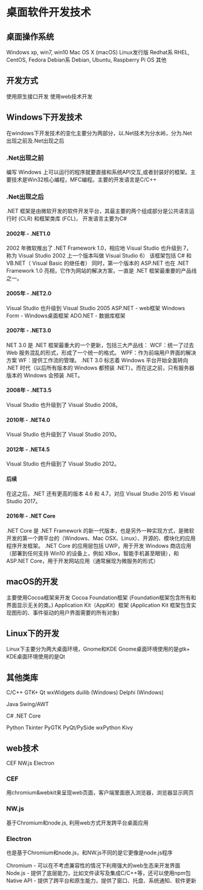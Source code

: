 # 桌面软件开发技术

## 桌面操作系统
Windows
    xp, win7, win10
Mac
    OS X (macOS)
Linux发行版
    Redhat系
        RHEL, CentOS, Fedora
    Debian系
        Debian, Ubuntu, Raspberry Pi OS
    其他

## 开发方式
使用原生接口开发
使用web技术开发


## Windows下开发技术
在windows下开发技术的变化主要分为两部分，以.Net技术为分水岭，分为.Net出现之前及.Net出现之后

### .Net出现之前
编写 Windows 上可以运行的程序就要直接和系统API交互,或者封装好的框架。主要技术是Win32核心编程，MFC编程。主要的开发语言是C/C++

### .Net出现之后
.NET 框架是由微软开发的软件开发平台，其最主要的两个组成部分是公共语言运行时 (CLR) 和框架类库 (FCL)， 开发语言主要为C#

#### 2002年 - .NET1.0
2002 年微软推出了 .NET Framework 1.0，相应地 Visual Studio 也升级到 7，称为 Visual Studio 2002 上一个版本叫做 Visual Studio 6）
该框架包括 C# 和 VB.NET（ Visual Basic 的继任者）
同时，第一个版本的 ASP.NET 也在 .NET Framework 1.0 亮相，它作为网站的解决方案，一直是 .NET 框架最重要的产品线之一。

#### 2005年 - .NET2.0
Visual Studio 也升级到 Visual Studio 2005
ASP.NET         - web框架
Windows Form    - Windows桌面框架
ADO.NET         - 数据库框架

#### 2007年 - .NET3.0
NET 3.0 是 .NET 框架最重大的一个更新，包括三大产品线：
    WCF：统一了过去 Web 服务混乱的形式，形成了一个统一的格式。
    WPF：作为前端用户界面的解决方案
    WF：提供工作流的管理。
.NET 3.0 标志着 Windows 平台开始全面转向 .NET 时代（以后所有版本的 Windows 都预装 .NET）。而在这之前，只有服务器版本的 Windows 会预装 .NET。

#### 2008年 - .NET3.5
Visual Studio 也升级到了 Visual Studio 2008。

#### 2010年 - .NET4.0
Visual Studio 也升级到了 Visual Studio 2010。

#### 2012年 - .NET4.5
Visual Studio 也升级到了 Visual Studio 2012。

#### 后续
在这之后，.NET 还有更高的版本 4.6 和 4.7，对应 Visual Studio 2015 和 Visual Studio 2017。

#### 2016年 - .NET Core
.NET Core 是 .NET Framework 的新一代版本，也是另外一种实现方式，是微软开发的第一个跨平台的（Windows、Mac OSX、Linux）、开源的、模块化的应用程序开发框架。
.NET Core 的应用层包括 UWP，用于开发 Windows 商店应用（部署到任何支持 Win10 的设备上，例如 XBox，智能手机甚至眼镜），和 ASP.NET Core，用于开发网站应用（通常展现为微服务的形式）

## macOS的开发
主要使用Cocoa框架来开发
Cocoa
    Foundation框架 (Foundation框架包含所有和界面显示无关的类。)
    Application Kit（AppKit）框架 (Application Kit 框架包含实现图形的、事件驱动的用户界面需要的所有对象)
	
## Linux下的开发
Linux下主要分为两大桌面环境，Gnome和KDE
Gnome桌面环境使用的是gtk+
KDE桌面环境使用的是Qt

## 其他类库
C/C++
    GTK+
    Qt
    wxWidgets
    duilib (Windows)
    Delphi (Windows)

Java
    Swing/AWT

C#
    .NET Core

Python
    Tkinter
    PyGTK
    PyQt/PySide
    wxPython
    Kivy

## web技术
CEF
NW.js
Electron

### CEF
用chromium&webkit来呈现web页面，客户端里面嵌入浏览器，浏览器显示网页

### NW.js
基于Chromium和node.js, 利用web方式开发跨平台桌面应用

### Electron
也是基于Chromium和node.js，和NW.js不同的是它更像是node.js程序

Chromium   - 可以在不考虑兼容性的情况下利用强大的web生态来开发界面
Node.js    - 提供了底层能力，比如文件读写及集成C/C++等，还可以使用npm包
Native API - 提供了跨平台和原生能力，提供了窗口、托盘、系统通知、软件更新